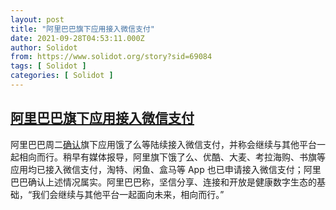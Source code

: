 ```yaml
---
layout: post
title: "阿里巴巴旗下应用接入微信支付"
date: 2021-09-28T04:53:11.000Z
author: Solidot
from: https://www.solidot.org/story?sid=69084
tags: [ Solidot ]
categories: [ Solidot ]
---
```

<!--1632804791000-->
[阿里巴巴旗下应用接入微信支付](https://www.solidot.org/story?sid=69084)
------

<div>
阿里巴巴周二<a href="https://cn.reuters.com/article/alibaba-apps-wechatpay-0928-tues-idCNKBS2GO09E?il=0">确认</a>旗下应用饿了么等陆续接入微信支付，并称会继续与其他平台一起相向而行。稍早有媒体报导，阿里旗下饿了么、优酷、大麦、考拉海购、书旗等应用均已接入微信支付，淘特、闲鱼、盒马等 App 也已申请接入微信支付；阿里巴巴确认上述情况属实。阿里巴巴称，坚信分享、连接和开放是健康数字生态的基础，“我们会继续与其他平台一起面向未来，相向而行。”
</div>
